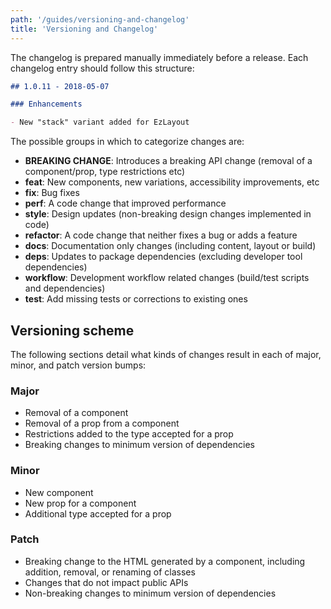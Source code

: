 ```yaml
---
path: '/guides/versioning-and-changelog'
title: 'Versioning and Changelog'
---
```


The changelog is prepared manually immediately before a release. Each changelog entry should follow this structure:

```md
## 1.0.11 - 2018-05-07

### Enhancements

- New "stack" variant added for EzLayout
```

The possible groups in which to categorize changes are:

- **BREAKING CHANGE**: Introduces a breaking API change (removal of a component/prop, type restrictions etc)
- **feat**: New components, new variations, accessibility improvements, etc
- **fix**: Bug fixes
- **perf**: A code change that improved performance
- **style**: Design updates (non-breaking design changes implemented in code)
- **refactor**: A code change that neither fixes a bug or adds a feature
- **docs**: Documentation only changes (including content, layout or build)
- **deps**: Updates to package dependencies (excluding developer tool dependencies)
- **workflow**: Development workflow related changes (build/test scripts and dependencies)
- **test**: Add missing tests or corrections to existing ones

## Versioning scheme

The following sections detail what kinds of changes result in each of major, minor, and patch version bumps:

### Major

- Removal of a component
- Removal of a prop from a component
- Restrictions added to the type accepted for a prop
- Breaking changes to minimum version of dependencies

### Minor

- New component
- New prop for a component
- Additional type accepted for a prop

### Patch

- Breaking change to the HTML generated by a component, including addition, removal, or renaming of classes
- Changes that do not impact public APIs
- Non-breaking changes to minimum version of dependencies
